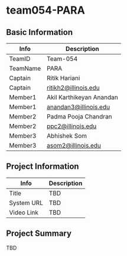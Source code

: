 # team054-PARA

## Basic Information

|   Info      |        Description        |
| ----------- | ------------------------- |
| TeamID      |        Team-054           |
| TeamName    |         PARA              |
| Captain     | Ritik Hariani             |
| Captain     | ritikh2@illinois.edu      |
| Member1     | Akil Karthikeyan Anandan  |
| Member1     | anandan3@illinois.edu     |
| Member2     | Padma Pooja Chandran      |
| Member2     | ppc2@illinois.edu         |
| Member3     | Abhishek Som              |
| Member3     | asom2@illinois.edu        |

## Project Information

|   Info      |        Description     |
| ----------- | ---------------------- |
|  Title      |      TBD               |
| System URL  |      TBD               |
| Video Link  |      TBD               |

## Project Summary

TBD
